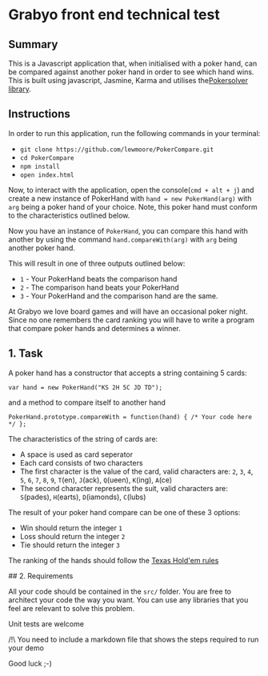 # Grabyo front end technical test

## Summary

This is a Javascript application that, when initialised with a poker hand, can be compared against another poker hand in order to see which hand wins. This is built using javascript, Jasmine, Karma and utilises the[Pokersolver library](https://github.com/goldfire/pokersolver).

## Instructions

In order to run this application, run the following commands in your terminal:
* `git clone https://github.com/lewmoore/PokerCompare.git`
* `cd PokerCompare`
* `npm install`
* `open index.html`

Now, to interact with the application, open the console(`cmd + alt + j`) and create a new instance of PokerHand with `hand = new PokerHand(arg)` with `arg` being a poker hand of your choice. Note, this poker hand must conform to the characteristics outlined below.

Now you have an instance of `PokerHand`, you can compare this hand with another by using the command `hand.compareWith(arg)` with `arg` being another poker hand.

This will result in one of three outputs outlined below:
* `1` - Your PokerHand beats the comparison hand
* `2` - The comparison hand beats your PokerHand
* `3` - Your PokerHand and the comparison hand are the same.




At Grabyo we love board games and will have an occasional poker night.
Since no one remembers the card ranking you will have to write a program that
compare poker hands and determines a winner.

## 1. Task

A poker hand has a constructor that accepts a string containing 5 cards:

```
var hand = new PokerHand("KS 2H 5C JD TD");
```

and a method to compare itself to another hand

```
PokerHand.prototype.compareWith = function(hand) { /* Your code here */ };
```

The characteristics of the string of cards are:
* A space is used as card seperator
* Each card consists of two characters
* The first character is the value of the card, valid characters are: `2`, `3`, `4`, `5`, `6`, `7`, `8`, `9`, `T`(en), `J`(ack), `Q`(ueen), `K`(ing), `A`(ce)
* The second character represents the suit, valid characters are: `S`(pades), `H`(earts), `D`(iamonds), `C`(lubs)

The result of your poker hand compare can be one of these 3 options:
* Win should return the integer `1`
* Loss should return the integer `2`
* Tie should return the integer `3`

The ranking of the hands should follow the [Texas Hold'em rules](http://freepokerhoney.com/website_images/8245/poker-strategy/poker-hand-rankings.png)

## 2. Requirements

All your code should be contained in the `src/` folder.
You are free to architect your code the way you want. You can use any libraries that you feel are relevant to solve this problem.

Unit tests are welcome

/!\\ You need to include a markdown file that shows the steps required to run your demo

Good luck ;-)
